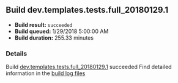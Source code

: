 ## Build dev.templates.tests.full_20180129.1
- **Build result:** `succeeded`
- **Build queued:** 1/29/2018 5:00:00 AM
- **Build duration:** 255.33 minutes
### Details
Build [dev.templates.tests.full_20180129.1](https://winappstudio.visualstudio.com/web/build.aspx?pcguid=a4ef43be-68ce-4195-a619-079b4d9834c2&builduri=vstfs%3a%2f%2f%2fBuild%2fBuild%2f24802) succeeded
Find detailed information in the [build log files](https://uwpctdiags.blob.core.windows.net/buildlogs/dev.templates.tests.full_20180129.1_logs.zip)
